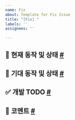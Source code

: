 ```yaml
---
name: Fix
about: Template for Fix Issue
title: "[Fix] "
labels: ''
assignees: ''

---
```


## 📝 현재 동작 및 상태 [#](#current) <span id="current"></span>


## 📍 기대 동작 및 상태 [#](#expected) <span id="expected"></span>


## ✅ 개발 TODO [#](#solutions) <span id="solutions"></span>


## 💬 코멘트 [#](#comments) <span id="comments"></span>
